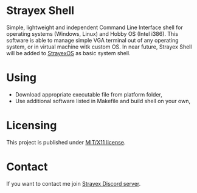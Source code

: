 # Strayex Shell

Simple, lightweight and independent Command Line Interface shell for operating systems (Windows, Linux) and Hobby OS (Intel i386).
This software is able to manage simple VGA terminal out of any operating system, or in virtual machine witk custom OS. In near future, Strayex Shell will be added to [StrayexOS](https://github.com/StraykerPL/StrayexOS) as basic system shell.

# Using

- Download appropriate executable file from platform folder,
- Use additional software listed in Makefile and build shell on your own,

# Licensing

This project is published under [MIT/X11 license](https://github.com/StraykerPL/strayex_shell/blob/master/LICENSE).

# Contact

If you want to contact me join [Strayex Discord server](https://discord.gg/uAEwHHp).
